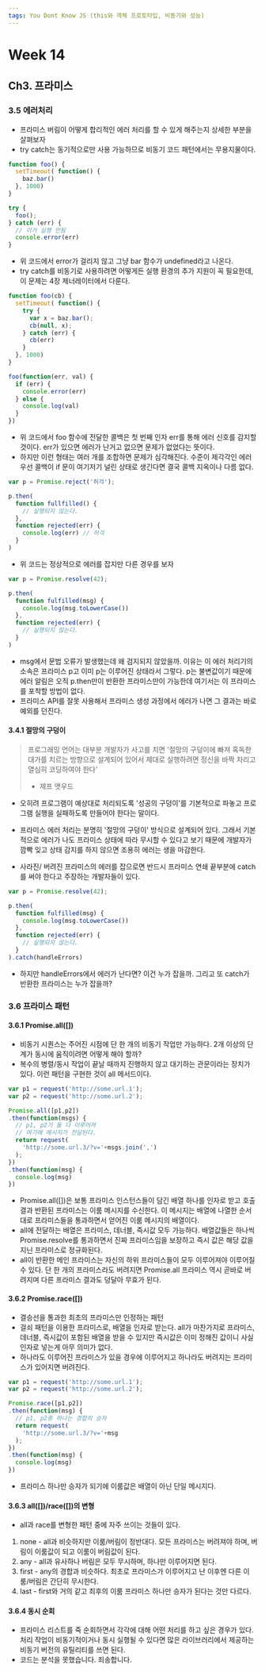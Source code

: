 ```yaml
---
tags: You Dont Know JS (this와 객체 프로토타입, 비동기와 성능)
---
```


# Week 14

## Ch3. 프라미스

### 3.5 에러처리

- 프라미스 버림이 어떻게 합리적인 에러 처리를 할 수 있게 해주는지 상세한 부분을 살펴보자
- try catch는 동기적으로만 사용 가능하므로 비동기 코드 패턴에서는 무용지물이다.

```javascript
function foo() {
  setTimeout( function() {
    baz.bar()
  }, 1000)
}

try {
  foo();
} catch (err) {
  // 이거 실행 안됨
  console.error(err)
}
```
- 위 코드에서 error가 걸리지 않고 그냥 bar 함수가 undefined라고 나온다.
- try catch를 비동기로 사용하려면 어떻게든 실행 환경의 추가 지원이 꼭 필요한데, 이 문제는 4장 제너레이터에서 다룬다.


```javascript
function foo(cb) {
  setTimeout( function() {
    try {
      var x = baz.bar();
      cb(null, x);
    } catch (err) {
      cb(err)
    }
  }, 1000)
}

foo(function(err, val) {
  if (err) {
    console.error(err)
  } else {
    console.log(val)
  }
})
```

- 위 코드에서 foo 함수에 전달한 콜백은 첫 번째 인자 err를 통해 에러 신호를 감지할 것이다. err가 있으면 에러가 난거고 없으면 문제가 없었다는 뜻이다.
- 하지만 이런 형태는 여러 개를 조합하면 문제가 심각해진다. 수준이 제각각인 에러 우선 콜백이 if 문이 여기저기 널린 상태로 생긴다면 결국 콜백 지옥이나 다름 없다.

```javascript
var p = Promise.reject('허걱');

p.then(
  function fullfilled() {
    // 실행되지 않는다.
  },
  function rejected(err) {
    console.log(err) // 허걱
  }
)
```

- 위 코드는 정상적으로 에러를 잡지만 다른 경우를 보자

```javascript
var p = Promise.resolve(42);

p.then(
  function fulfilled(msg) {
    console.log(msg.toLowerCase())
  },
  function rejected(err) {
    // 실행되지 않는다.
  }
)
```

- msg에서 문법 오류가 발생했는데 왜 검지되지 않았을까. 이유는 이 에러 처리기의 소속은 프라미스 p고 이미 p는 이루어진 상태라서 그렇다. p는 불변값이기 때문에 에러 알림은 오직 p.then만이 반환한 프라미스만이 가능한데 여기서는 이 프라미스를 포착할 방법이 없다.
- 프라미스 API를 잘못 사용해서 프라미스 생성 과정에서 에러가 나면 그 결과는 바로 예외를 던진다. 

#### 3.4.1 절망의 구덩이
> 프로그래밍 언어는 대부분 개발자가 사고를 치면 '절망의 구덩이에 빠져 혹독한 대가를 치르는 방향으로 설계되어 있어서 제대로 실행하려면 정신을 바짝 차리고 열심히 코딩하여야 한다' 
> - 제프 앳우드

- 오히려 프로그램이 예상대로 처리되도록 '성공의 구덩이'를 기본적으로 파놓고 프로그램 실행을 실패하도록 만들어야 한다는 말이다.
- 프라미스 에러 처리는 분명히 '절망의 구덩이' 방식으로 설계되어 있다. 그래서 기본적으로 에러가 나도 프라미스 상태에 따라 무시할 수 있다고 보기 때문에 개발자가 깜빡 잊고 상태 감지를 하지 않으면 조용히 에러는 생을 마감한다.

- 사라진/ 버려진 프라미스의 에러를 잡으로면 반드시 프라미스 연쇄 끝부분에 catch를 써야 한다고 주장하는 개발자들이 있다.

```javascript
var p = Promise.resolve(42);

p.then(
  function fulfilled(msg) {
    console.log(msg.toLowerCase())
  },
  function rejected(err) {
    // 실행되지 않는다.
  }
).catch(handleErrors)
```

- 하지만 handleErrors에서 에러가 난다면? 이건 누가 잡을까. 그리고 또 catch가 반환한 프라미스는 누가 잡을까?

### 3.6 프라미스 패턴

#### 3.6.1 Promise.all([])

- 비동기 시퀀스는 주어진 시점에 단 한 개의 비동기 작업만 가능하다. 2개 이상의 단계가 동시에 움직이려면 어떻게 해야 할까?
- 복수의 병렬/동시 작업이 끝날 때까지 진행하지 않고 대기하는 관문이라는 장치가 있다. 이런 패턴을 구현한 것이 all 메서드이다.

```javascript
var p1 = request('http://some.url.1');
var p2 = request('http://some.url.2');

Promise.all([p1,p2])
.then(function(msgs) {
  // p1, p2가 둘 다 이루어져
  // 여기에 메시지가 전달된다.
  return request(
    'http://some.url.3/?v='+msgs.join(',')
  );
})
.then(function(msg) {
  console.log(msg)
})
```

- Promise.all([])은 보통 프라미스 인스턴스들이 담긴 배열 하나를 인자로 받고 호출 결과 반환된 프라미스는 이룸 메시지를 수신한다. 이 메시지는 배열에 나열한 순서대로 프라미스들을 통과하면서 얻어진 이룸 메시지의 배열이다.
- all에 전달하는 배열은 프라미스, 데너블, 즉시값 모두 가능하다. 배열값들은 하나씩 Promise.resolve를 통과하면서 진짜 프라미스임을 보장하고 즉시 값은 해당 값을 지닌 프라미스로 정규화된다.
- all이 반환한 메인 프라미스는 자신의 하위 프라미스들이 모두 이루어져야 이루어질 수 있다. 단 한 개의 프라미스라도 버려지면 Promise.all 프라미스 역시 곧바로 버려지며 다른 프라미스 결과도 덩달아 무효가 된다.

#### 3.6.2 Promise.race([])

- 결승선을 통과한 최초의 프라미스만 인정하는 패턴
- 걸쇠 패턴을 이용한 프라미스로, 배열을 인자로 받는다. all가 마찬가지로 프라미스, 데너블, 즉시값이 포함된 배열을 받을 수 있지만 즉시값은 이미 정해진 값이니 사실 인자로 넣는게 아무 의미가 없다.
- 하나라도 이루어진 프라미스가 있을 경우에 이루어지고 하나라도 버려지는 프라미스가 있어지면 버려진다.


```javascript
var p1 = request('http://some.url.1');
var p2 = request('http://some.url.2');

Promise.race([p1,p2])
.then(function(msg) {
  // p1, p2중 하나는 경합의 승자
  return request(
    'http://some.url.3/?v='+msg
  );
})
.then(function(msg) {
  console.log(msg)
})
```

- 프라미스 하나만 승자가 되기에 이룸값은 배열이 아닌 단일 메시지다.


#### 3.6.3 all([])/race([])의 변형

- all과 race를 변형한 패턴 중에 자주 쓰이는 것들이 있다.

1. none - all과 비슷하지만 이룸/버림이 정반대다. 모든 프라미스는 버려져야 하며, 버림이 이룸값이 되고 이룸이 버림값이 된다.
2. any - all과 유사하나 버림은 모두 무시하며, 하나만 이루어지면 된다.
3. first - any의 경합과 비슷하다. 최초로 프라미스가 이루어지고 난 이후엔 다른 이룸/버림은 간단히 무시한다.
4. last - first와 거의 같고 최후의 이룸 프라미스 하나만 승자가 된다는 것만 다르다.

#### 3.6.4 동시 순회

- 프라미스 리스트를 죽 순회하면서 각각에 대해 어떤 처리를 하고 싶은 경우가 있다. 처리 작업이 비동기적이거나 동시 실행될 수 있다면 많은 라이브러리에서 제공하는 비동기 버전의 유틸리티를 쓰면 된다.
- 코드는 분석을 못했습니다. 죄송합니다.